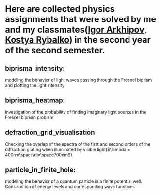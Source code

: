 # Here are collected physics assignments that were solved by me and my classmates([Igor Arkhipov](https://github.com/Ulukele), [Kostya Rybalko](https://github.com/punch-bob)) in the second year of the second semester.


## biprisma_intensity:
modeling the behavior of light waves passing through the Fresnel biprism and plotting the light intensity

## biprisma_heatmap:
investigation of the probability of finding imaginary light sources in the Fresnel biprism problem

## defraction_grid_visualisation
Checking the overlap of the spectra of the first and second orders of the diffraction grating when illuminated by visible light($\lambda = 400nm\space\div\space700nm$)

## particle_in_finite_hole:
modeling the behavior of a quantum particle in a finite potential well. Construction of energy levels and corresponding wave functions

